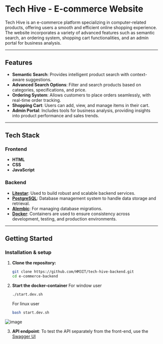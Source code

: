 # Tech Hive - E-commerce Website

Tech Hive is an e-commerce platform specializing in computer-related products, offering users a smooth and efficient online shopping experience. The website incorporates a variety of advanced features such as semantic search, an ordering system, shopping cart functionalities, and an admin portal for business analysis.

---

## Features

- **Semantic Search**: Provides intelligent product search with context-aware suggestions.
- **Advanced Search Options**: Filter and search products based on categories, specifications, and price.
- **Ordering System**: Allows customers to place orders seamlessly, with real-time order tracking.
- **Shopping Cart**: Users can add, view, and manage items in their cart.
- **Admin Portal**: Includes tools for business analysis, providing insights into product performance and sales trends.

---

## Tech Stack

### Frontend
- **HTML**
- **CSS**
- **JavaScript**

### Backend
- **[Litestar](https://docs.litestar.dev/2/)**: Used to build robust and scalable backend services.
- **[PostgreSQL](https://www.postgresql.org/)**: Database management system to handle data storage and retrieval.
- **[Alembic](https://alembic.sqlalchemy.org/en/latest/)**: For managing database migrations.
- **[Docker](https://docs.docker.com/)**: Containers are used to ensure consistency across development, testing, and production environments.

---

## Getting Started

### Installation & setup

1. **Clone the repository:**
   ```bash
   git clone https://github.com/HM3IT/tech-hive-backend.git
   cd e-commerce-backend
   ```
2. **Start the docker-container**
   For window user
    ```bash
    ./start.dev.sh
    ```

    For linux user
    ```bash
    bash start.dev.sh
    ```

![image](https://github.com/user-attachments/assets/c39bd119-bb33-453b-bdf2-ffc9d65c5d9d)

3. **API endpoint**:
To test the API separately from the front-end, use the [Swagger UI](http://127.0.0.1:8000/schema/swagger)
